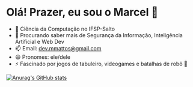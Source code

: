# Olá! Prazer, eu sou o Marcel 👋

- 🔭 Ciência da Computação no IFSP-Salto
- 🌱 Procurando saber mais de Segurança da Informação, Inteligência Artificial e Web Dev
- 📫 Email: dev.mmattos@gmail.com
- 😄 Pronomes: ele/dele
- ⚡ Fascinado por jogos de tabuleiro, videogames e batalhas de robô 🤖

[![Anurag's GitHub stats](https://github-readme-stats.vercel.app/api?username=ihex03&theme=synthwave&show_icons=true)](https://github.com/anuraghazra/github-readme-stats)


<!--
**iHex03/iHex03** is a ✨ _special_ ✨ repository because its `README.md` (this file) appears on your GitHub profile.

Here are some ideas to get you started:

- 🔭 Atualmente cursando o 8º período de Ciência da Computação no IFSP-Salto
- 🌱 Procurando saber mais de Segurança da Informação, Inteligência Artificial e Web Dev
- 📫 Email: dev.mmattos@gmail.com
- 😄 Pronomes: ele/dele
- ⚡ Fascinado por jogos de tabuleiro, videogames e batalhas de robô 🤖
-->
